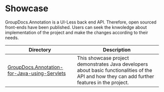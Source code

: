 # Showcase

GroupDocs.Annotation is a UI-Less back end API. Therefore, open sourced front-ends have been published. Users can seek the knwoledge about implementation of the project and make the changes according to their needs. 


Directory | Description
--------- | -----------
[GroupDocs.Annotation-for-Java-using-Servlets](https://github.com/groupdocs-annotation/GroupDocs.Annotation-for-Java/tree/master/Showcase/GroupDocs.Annotation-for-Java-using-Servlets)  | This showcase project demonstrates Java developers about basic functionalities of the API and how they can add further features in the project.
